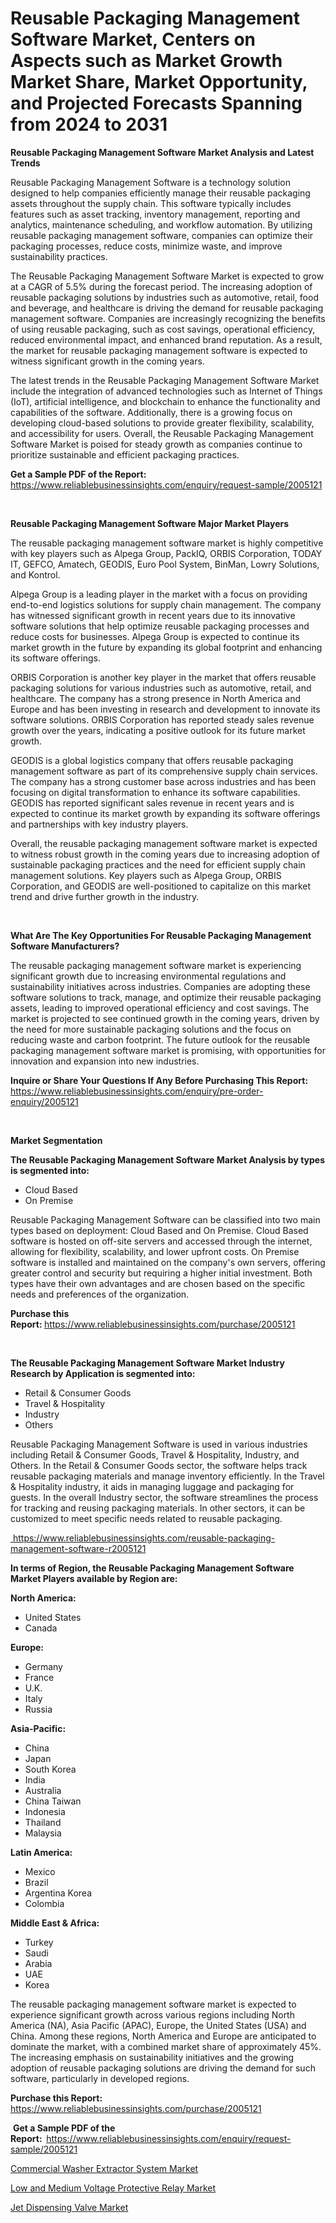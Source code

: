 <p><h1>Reusable Packaging Management Software Market, Centers on Aspects such as Market Growth Market Share, Market Opportunity, and Projected Forecasts Spanning from 2024 to 2031</h1></p><p><strong>Reusable Packaging Management Software Market Analysis and Latest Trends</strong></p>
<p><p>Reusable Packaging Management Software is a technology solution designed to help companies efficiently manage their reusable packaging assets throughout the supply chain. This software typically includes features such as asset tracking, inventory management, reporting and analytics, maintenance scheduling, and workflow automation. By utilizing reusable packaging management software, companies can optimize their packaging processes, reduce costs, minimize waste, and improve sustainability practices.</p><p>The Reusable Packaging Management Software Market is expected to grow at a CAGR of 5.5% during the forecast period. The increasing adoption of reusable packaging solutions by industries such as automotive, retail, food and beverage, and healthcare is driving the demand for reusable packaging management software. Companies are increasingly recognizing the benefits of using reusable packaging, such as cost savings, operational efficiency, reduced environmental impact, and enhanced brand reputation. As a result, the market for reusable packaging management software is expected to witness significant growth in the coming years.</p><p>The latest trends in the Reusable Packaging Management Software Market include the integration of advanced technologies such as Internet of Things (IoT), artificial intelligence, and blockchain to enhance the functionality and capabilities of the software. Additionally, there is a growing focus on developing cloud-based solutions to provide greater flexibility, scalability, and accessibility for users. Overall, the Reusable Packaging Management Software Market is poised for steady growth as companies continue to prioritize sustainable and efficient packaging practices.</p></p>
<p><strong>Get a Sample PDF of the Report:&nbsp;</strong> <a href="https://www.reliablebusinessinsights.com/enquiry/request-sample/2005121">https://www.reliablebusinessinsights.com/enquiry/request-sample/2005121</a></p>
<p>&nbsp;</p>
<p><strong>Reusable Packaging Management Software Major Market Players</strong></p>
<p><p>The reusable packaging management software market is highly competitive with key players such as Alpega Group, PackIQ, ORBIS Corporation, TODAY IT, GEFCO, Amatech, GEODIS, Euro Pool System, BinMan, Lowry Solutions, and Kontrol.</p><p>Alpega Group is a leading player in the market with a focus on providing end-to-end logistics solutions for supply chain management. The company has witnessed significant growth in recent years due to its innovative software solutions that help optimize reusable packaging processes and reduce costs for businesses. Alpega Group is expected to continue its market growth in the future by expanding its global footprint and enhancing its software offerings.</p><p>ORBIS Corporation is another key player in the market that offers reusable packaging solutions for various industries such as automotive, retail, and healthcare. The company has a strong presence in North America and Europe and has been investing in research and development to innovate its software solutions. ORBIS Corporation has reported steady sales revenue growth over the years, indicating a positive outlook for its future market growth.</p><p>GEODIS is a global logistics company that offers reusable packaging management software as part of its comprehensive supply chain services. The company has a strong customer base across industries and has been focusing on digital transformation to enhance its software capabilities. GEODIS has reported significant sales revenue in recent years and is expected to continue its market growth by expanding its software offerings and partnerships with key industry players.</p><p>Overall, the reusable packaging management software market is expected to witness robust growth in the coming years due to increasing adoption of sustainable packaging practices and the need for efficient supply chain management solutions. Key players such as Alpega Group, ORBIS Corporation, and GEODIS are well-positioned to capitalize on this market trend and drive further growth in the industry.</p></p>
<p>&nbsp;</p>
<p><strong>What Are The Key Opportunities For Reusable Packaging Management Software Manufacturers?</strong></p>
<p><p>The reusable packaging management software market is experiencing significant growth due to increasing environmental regulations and sustainability initiatives across industries. Companies are adopting these software solutions to track, manage, and optimize their reusable packaging assets, leading to improved operational efficiency and cost savings. The market is projected to see continued growth in the coming years, driven by the need for more sustainable packaging solutions and the focus on reducing waste and carbon footprint. The future outlook for the reusable packaging management software market is promising, with opportunities for innovation and expansion into new industries.</p></p>
<p><strong>Inquire or Share Your Questions If Any Before Purchasing This Report:</strong> <a href="https://www.reliablebusinessinsights.com/enquiry/pre-order-enquiry/2005121">https://www.reliablebusinessinsights.com/enquiry/pre-order-enquiry/2005121</a></p>
<p>&nbsp;</p>
<p><strong>Market Segmentation</strong></p>
<p><strong>The Reusable Packaging Management Software Market Analysis by types is segmented into:</strong></p>
<p><ul><li>Cloud Based</li><li>On Premise</li></ul></p>
<p><p>Reusable Packaging Management Software can be classified into two main types based on deployment: Cloud Based and On Premise. Cloud Based software is hosted on off-site servers and accessed through the internet, allowing for flexibility, scalability, and lower upfront costs. On Premise software is installed and maintained on the company's own servers, offering greater control and security but requiring a higher initial investment. Both types have their own advantages and are chosen based on the specific needs and preferences of the organization.</p></p>
<p><strong>Purchase this Report:&nbsp;</strong><a href="https://www.reliablebusinessinsights.com/purchase/2005121">https://www.reliablebusinessinsights.com/purchase/2005121</a></p>
<p>&nbsp;</p>
<p><strong>The Reusable Packaging Management Software Market Industry Research by Application is segmented into:</strong></p>
<p><ul><li>Retail & Consumer Goods</li><li>Travel & Hospitality</li><li>Industry</li><li>Others</li></ul></p>
<p><p>Reusable Packaging Management Software is used in various industries including Retail & Consumer Goods, Travel & Hospitality, Industry, and Others. In the Retail & Consumer Goods sector, the software helps track reusable packaging materials and manage inventory efficiently. In the Travel & Hospitality industry, it aids in managing luggage and packaging for guests. In the overall Industry sector, the software streamlines the process for tracking and reusing packaging materials. In other sectors, it can be customized to meet specific needs related to reusable packaging.</p></p>
<p><a href="https://www.reliablebusinessinsights.com/reusable-packaging-management-software-r2005121">&nbsp;https://www.reliablebusinessinsights.com/reusable-packaging-management-software-r2005121</a></p>
<p><strong>In terms of Region, the Reusable Packaging Management Software Market Players available by Region are:</strong></p>
<p>
    <p> <strong> North America: </strong>
        <ul>
            <li>United States</li>
            <li>Canada</li>
        </ul>
        </p> 
    <p> <strong> Europe: </strong>
        <ul>
            <li>Germany</li>
            <li>France</li>
            <li>U.K.</li>
            <li>Italy</li>
            <li>Russia</li>
        </ul>
        </p> 
    <p> <strong> Asia-Pacific: </strong>
        <ul>
            <li>China</li>
            <li>Japan</li>
            <li>South Korea</li>
            <li>India</li>
            <li>Australia</li>
            <li>China Taiwan</li>
            <li>Indonesia</li>
            <li>Thailand</li>
            <li>Malaysia</li>
        </ul>
        </p> 
    <p> <strong> Latin America: </strong>
        <ul>
            <li>Mexico</li>
            <li>Brazil</li>
            <li>Argentina Korea</li>
            <li>Colombia</li>
        </ul>
        </p> 
    <p> <strong> Middle East & Africa: </strong>
        <ul>
            <li>Turkey</li>
            <li>Saudi</li>
            <li>Arabia</li>
            <li>UAE</li>
            <li>Korea</li>
        </ul>
    </p>
    </p>
<p><p>The reusable packaging management software market is expected to experience significant growth across various regions including North America (NA), Asia Pacific (APAC), Europe, the United States (USA) and China. Among these regions, North America and Europe are anticipated to dominate the market, with a combined market share of approximately 45%. The increasing emphasis on sustainability initiatives and the growing adoption of reusable packaging solutions are driving the demand for such software, particularly in developed regions.</p></p>
<p><strong>Purchase this Report: </strong><a href="https://www.reliablebusinessinsights.com/purchase/2005121">https://www.reliablebusinessinsights.com/purchase/2005121</a></p>
<p>&nbsp;<strong>Get a Sample PDF of the Report:&nbsp;&nbsp;</strong><a href="https://www.reliablebusinessinsights.com/enquiry/request-sample/2005121">https://www.reliablebusinessinsights.com/enquiry/request-sample/2005121</a></p>
<p><strong></strong></p>
<p><p><a href="https://github.com/nandosuryapratama/Market-Research-Report-List-1/blob/main/commercial-washer-extractor-system-market.md">Commercial Washer Extractor System Market</a></p><p><a href="https://github.com/HowardDelgaXXfnf/Market-Research-Report-List-1/blob/main/low-and-medium-voltage-protective-relay-market.md">Low and Medium Voltage Protective Relay Market</a></p><p><a href="https://github.com/hxuqpfvq95/Market-Research-Report-List-1/blob/main/jet-dispensing-valve-market.md">Jet Dispensing Valve Market</a></p></p>